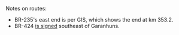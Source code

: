 Notes on routes:
* BR-235's east end is per GIS, which shows the end at km 353.2.
* BR-424 [is signed](https://www.google.com/maps/@-8.9718321,-36.5213803,3a,30.1y,231.85h,110.7t/data=!3m6!1e1!3m4!1sA5EyKS2XdoKPKMYH_qEdUA!2e0!7i16384!8i8192?entry=ttu) southeast of Garanhuns.

